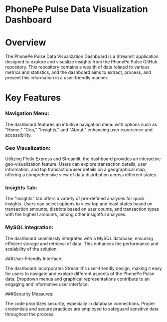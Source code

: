# PhonePe Pulse Data Visualization Dashboard
# Overview
The PhonePe Pulse Data Visualization Dashboard is a Streamlit application designed to explore and visualize insights from the PhonePe Pulse GitHub repository. This repository contains a wealth of data related to various metrics and statistics, and the dashboard aims to extract, process, and present this information in a user-friendly manner.

# Key Features
### Navigation Menu:

The dashboard features an intuitive navigation menu with options such as "Home," "Geo," "Insights," and "About," enhancing user experience and accessibility.

### Geo Visualization:

Utilizing Plotly Express and Streamlit, the dashboard provides an interactive geo-visualization feature. Users can explore transaction details, user information, and top transaction/user details on a geographical map, offering a comprehensive view of data distribution across different states.

### Insights Tab:

The "Insights" tab offers a variety of pre-defined analyses for quick insights. Users can select options to view top and least states based on transaction amounts, districts based on user counts, and transaction types with the highest amounts, among other insightful analyses.

### MySQL Integration:

The dashboard seamlessly integrates with a MySQL database, ensuring efficient storage and retrieval of data. This enhances the performance and scalability of the solution.

###User-Friendly Interface:

The dashboard incorporates Streamlit's user-friendly design, making it easy for users to navigate and explore different aspects of the PhonePe Pulse data. Dropdown menus and graphical representations contribute to an engaging and informative user interface.

###Security Measures:

The code prioritizes security, especially in database connections. Proper credentials and secure practices are employed to safeguard sensitive data throughout the process.

